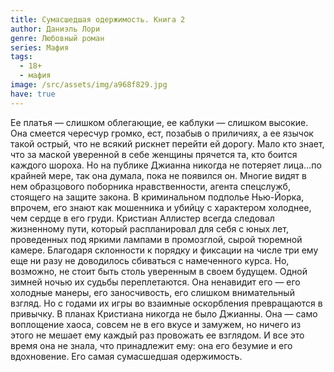 ```yaml
---
title: Сумасшедшая одержимость. Книга 2
author: Даниэль Лори
genre: Любовный роман
series: Мафия
tags:
  - 18+
  - мафия
image: /src/assets/img/a968f829.jpg
have: true
---
```

Ее платья — слишком облегающие, ее каблуки — слишком высокие. Она смеется чересчур громко, ест, позабыв о приличиях, а ее язычок такой острый, что не всякий рискнет перейти ей дорогу. Мало кто знает, что за маской уверенной в себе женщины прячется та, кто боится каждого шороха. Но на публике Джианна никогда не потеряет лица…по крайней мере, так она думала, пока не появился он. Многие видят в нем образцового поборника нравственности, агента спецслужб, стоящего на защите закона. В криминальном подполье Нью-Йорка, впрочем, его знают как мошенника и убийцу с характером холоднее, чем сердце в его груди. Кристиан Аллистер всегда следовал жизненному пути, который распланировал для себя с юных лет, проведенных под яркими лампами в промозглой, сырой тюремной камере. Благодаря склонности к порядку и фиксации на числе три ему еще ни разу не доводилось сбиваться с намеченного курса. Но, возможно, не стоит быть столь уверенным в своем будущем. Одной зимней ночью их судьбы переплетаются. Она ненавидит его — его холодные манеры, его заносчивость, его слишком внимательный взгляд. Но с годами их игры во взаимные оскорбления превращаются в привычку. В планах Кристиана никогда не было Джианны. Она — само воплощение хаоса, совсем не в его вкусе и замужем, но ничего из этого не мешает ему каждый раз провожать ее взглядом. И все это время она не знала, что принадлежит ему: она его безумие и его вдохновение. Его самая сумасшедшая одержимость.
